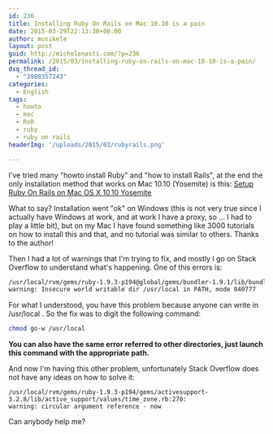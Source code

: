 ```yaml
---
id: 236
title: Installing Ruby On Rails on Mac 10.10 is a pain
date: 2015-03-29T22:13:30+00:00
author: musikele
layout: post
guid: http://michelenasti.com/?p=236
permalink: /2015/03/installing-ruby-on-rails-on-mac-10-10-is-a-pain/
dsq_thread_id:
  - "3980357243"
categories:
  - English
tags:
  - howto
  - mac
  - RoR
  - ruby
  - ruby on rails
headerImg: '/uploads/2015/03/rubyrails.png'

---
```

I've tried many "howto install Ruby" and "how to install Rails", at the end the only installation method that works on Mac 10.10 (Yosemite) is this: [Setup Ruby On Rails on Mac OS X 10.10 Yosemite](https://gorails.com/setup/osx/10.10-yosemite)

What to say? Installation went "ok" on Windows (this is not very true since I actually have Windows at work, and at work I have a proxy, so ... I had to play a little bit), but on my Mac I have found something like 3000 tutorials on how to install this and that, and no tutorial was similar to others. Thanks to the author!

Then I had a lot of warnings that I'm trying to fix, and mostly I go on Stack Overflow to understand what's happening. One of this errors is:

```bash
/usr/local/rvm/gems/ruby-1.9.3-p194@global/gems/bundler-1.9.1/lib/bundler/shared_helpers.rb:83: 
warning: Insecure world writable dir /usr/local in PATH, mode 040777
```

For what I understood, you have this problem because anyone can write in /usr/local . So the fix was to digit the following command:

```bash
chmod go-w /usr/local
```

**You can also have the same error referred to other directories, just launch this command with the appropriate path.**

And now I'm having this other problem, unfortunately Stack Overflow does not have any ideas on how to solve it:

```shell
/usr/local/rvm/gems/ruby-1.9.3-p194/gems/activesupport-3.2.8/lib/active_support/values/time_zone.rb:270: 
warning: circular argument reference - now
```

Can anybody help me?
